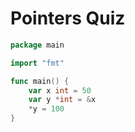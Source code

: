 # Pointers Quiz

```go
package main

import "fmt"

func main() {
	var x int = 50
	var y *int = &x
	*y = 100
}
```
